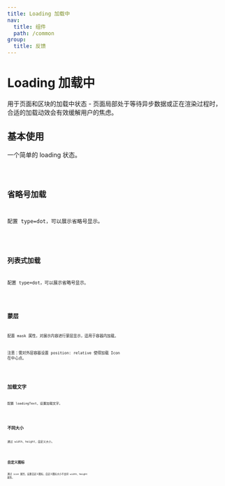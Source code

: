 ```yaml
---
title: Loading 加载中
nav:
  title: 组件
  path: /common
group:
  title: 反馈
---
```


# Loading 加载中

用于页面和区块的加载中状态 - 页面局部处于等待异步数据或正在渲染过程时，合适的加载动效会有效缓解用户的焦虑。

## 基本使用

一个简单的 loading 状态。

<code src="./demos/index1.tsx"/>

## 省略号加载

配置 type=dot，可以展示省略号显示。

<code src="./demos/index2.tsx" />

## 列表式加载

配置 type=dot，可以展示省略号显示。

<code src="./demos/index7.tsx" />

## 蒙层

配置 mask 属性，对展示内容进行蒙层显示，适用于容器内加载。

注意：需对外层容器设置 position: relative 使得加载 Icon 在中心点。

<code src="./demos/index3.tsx" />

## 加载文字

配置 loadingText，设置加载文字。

<code src="./demos/index4.tsx" />

## 不同大小

通过 width、height，自定义大小。

<code src="./demos/index5.tsx" />

## 自定义图标

通过 icon 属性，设置自定义图标，自定义图标大小不支持 width、height 属性。

<code src="./demos/index6.tsx" />

<API />

